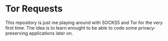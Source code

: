 # Tor Requests

This repository is just me playing around with SOCKS5 and Tor for the very first
time. The idea is to learn enought to be able to code some privacy-preserving
applications later on.
